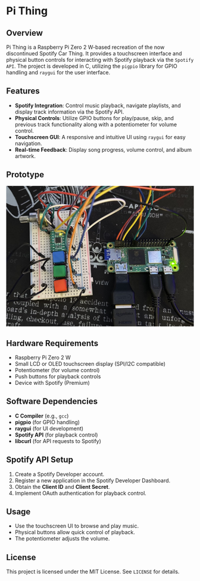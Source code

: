 # Pi Thing

## Overview

Pi Thing is a Raspberry Pi Zero 2 W-based recreation of the now discontinued Spotify Car Thing.
It provides a touchscreen interface and physical button controls for interacting with Spotify playback via the `Spotify API`.
The project is developed in C, utilizing the `pigpio` library for GPIO handling and `raygui` for the user interface.

## Features

- **Spotify Integration**: Control music playback, navigate playlists, and display track information via the Spotify API.
- **Physical Controls**: Utilize GPIO buttons for play/pause, skip, and previous track functionality along with a potentiometer for volume control.
- **Touchscreen GUI**: A responsive and intuitive UI using `raygui` for easy navigation.
- **Real-time Feedback**: Display song progress, volume control, and album artwork.

## Prototype
![Prototype](./demo/prototype/pithing.jpg)

## Hardware Requirements

- Raspberry Pi Zero 2 W
- Small LCD or OLED touchscreen display (SPI/I2C compatible)
- Potentiometer (for volume control)
- Push buttons for playback controls
- Device with Spotify (Premium)

## Software Dependencies

- **C Compiler** (e.g., `gcc`)
- **pigpio** (for GPIO handling)
- **raygui** (for UI development)
- **Spotify API** (for playback control)
- **libcurl** (for API requests to Spotify)

## Spotify API Setup

1. Create a Spotify Developer account.
2. Register a new application in the Spotify Developer Dashboard.
3. Obtain the **Client ID** and **Client Secret**.
4. Implement OAuth authentication for playback control.

## Usage

- Use the touchscreen UI to browse and play music.
- Physical buttons allow quick control of playback.
- The potentiometer adjusts the volume.

## License

This project is licensed under the MIT License. See `LICENSE` for details.
